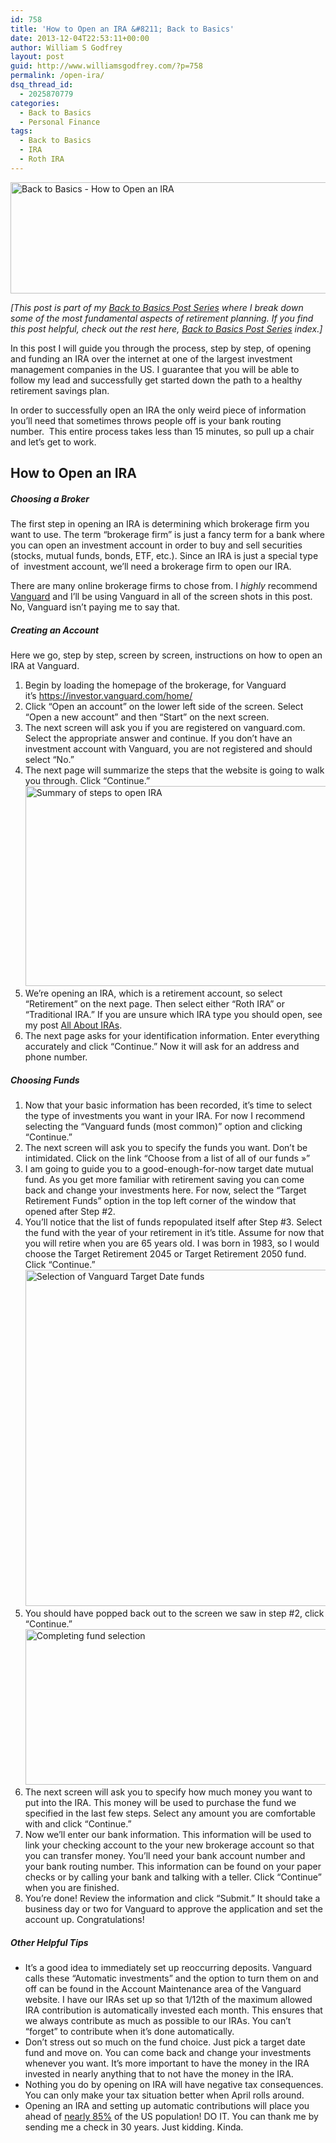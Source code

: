 ```yaml
---
id: 758
title: 'How to Open an IRA &#8211; Back to Basics'
date: 2013-12-04T22:53:11+00:00
author: William S Godfrey
layout: post
guid: http://www.williamsgodfrey.com/?p=758
permalink: /open-ira/
dsq_thread_id:
  - 2025870779
categories:
  - Back to Basics
  - Personal Finance
tags:
  - Back to Basics
  - IRA
  - Roth IRA
---
```

<img class="aligncenter size-full wp-image-811" alt="Back to Basics - How to Open an IRA" src="http://www.williamsgodfrey.com/wp-content/uploads/2013/12/openIRA.png" width="699" height="178" srcset="http://www.williamsgodfrey.com/wp-content/uploads/2013/12/openIRA-300x76.png 300w, http://www.williamsgodfrey.com/wp-content/uploads/2013/12/openIRA.png 699w" sizes="(max-width: 699px) 100vw, 699px" />

_[This post is part of my [Back to Basics Post Series](/back-basics-post-series-index) where I break down some of the most fundamental aspects of retirement planning. If you find this post helpful, check out the rest here, [Back to Basics Post Series](/back-basics-post-series-index) index.]_

In this post I will guide you through the process, step by step, of opening and funding an IRA over the internet at one of the largest investment management companies in the US. I guarantee that you will be able to follow my lead and successfully get started down the path to a healthy retirement savings plan.

In order to successfully open an IRA the only weird piece of information you&#8217;ll need that sometimes throws people off is your bank routing number.  This entire process takes less than 15 minutes, so pull up a chair and let&#8217;s get to work.
  
<!--more-->

## How to Open an IRA

##### Choosing a Broker

The first step in opening an IRA is determining which brokerage firm you want to use. The term &#8220;brokerage firm&#8221; is just a fancy term for a bank where you can open an investment account in order to buy and sell securities (stocks, mutual funds, bonds, ETF, etc.). Since an IRA is just a special type of  investment account, we&#8217;ll need a brokerage firm to open our IRA.

There are many online brokerage firms to chose from. I _highly_ recommend [Vanguard](https://investor.vanguard.com/home/) and I&#8217;ll be using Vanguard in all of the screen shots in this post. No, Vanguard isn&#8217;t paying me to say that.

##### Creating an Account

Here we go, step by step, screen by screen, instructions on how to open an IRA at Vanguard.

  1. Begin by loading the homepage of the brokerage, for Vanguard it&#8217;s <https://investor.vanguard.com/home/>
  2. Click &#8220;Open an account&#8221; on the lower left side of the screen. Select &#8220;Open a new account&#8221; and then &#8220;Start&#8221; on the next screen.
  3. The next screen will ask you if you are registered on vanguard.com. Select the appropriate answer and continue. If you don&#8217;t have an investment account with Vanguard, you are not registered and should select &#8220;No.&#8221;
  4. The next page will summarize the steps that the website is going to walk you through. Click &#8220;Continue.&#8221;[<img class="aligncenter  wp-image-767" alt="Summary of steps to open IRA" src="http://www.williamsgodfrey.com/wp-content/uploads/2013/12/Steps.png" width="758" height="320" />](http://www.williamsgodfrey.com/wp-content/uploads/2013/12/Steps.png)
  5. We&#8217;re opening an IRA, which is a retirement account, so select &#8220;Retirement&#8221; on the next page. Then select either &#8220;Roth IRA&#8221; or &#8220;Traditional IRA.&#8221; If you are unsure which IRA type you should open, see my post [All About IRAs](/iras-back-basics).
  6. The next page asks for your identification information. Enter everything accurately and click &#8220;Continue.&#8221; Now it will ask for an address and phone number.

##### Choosing Funds

  1. Now that your basic information has been recorded, it&#8217;s time to select the type of investments you want in your IRA. For now I recommend selecting the &#8220;Vanguard funds (most common)&#8221; option and clicking &#8220;Continue.&#8221;
  2. The next screen will ask you to specify the funds you want. Don&#8217;t be intimidated. Click on the link &#8220;Choose from a list of all of our funds »&#8221;
  3. I am going to guide you to a good-enough-for-now target date mutual fund. As you get more familiar with retirement saving you can come back and change your investments here. For now, select the &#8220;Target Retirement Funds&#8221; option in the top left corner of the window that opened after Step #2.
  4. You&#8217;ll notice that the list of funds repopulated itself after Step #3. Select the fund with the year of your retirement in it&#8217;s title. Assume for now that you will retire when you are 65 years old. I was born in 1983, so I would choose the Target Retirement 2045 or Target Retirement 2050 fund. Click &#8220;Continue.&#8221;[<img class="aligncenter  wp-image-768" alt="Selection of Vanguard Target Date funds" src="http://www.williamsgodfrey.com/wp-content/uploads/2013/12/funds.png" width="584" height="538" srcset="http://www.williamsgodfrey.com/wp-content/uploads/2013/12/funds-300x276.png 300w, http://www.williamsgodfrey.com/wp-content/uploads/2013/12/funds.png 834w" sizes="(max-width: 584px) 100vw, 584px" />](http://www.williamsgodfrey.com/wp-content/uploads/2013/12/funds.png)
  5. You should have popped back out to the screen we saw in step #2, click &#8220;Continue.&#8221;[<img class="aligncenter  wp-image-770" alt="Completing fund selection" src="http://www.williamsgodfrey.com/wp-content/uploads/2013/12/done-funds.png" width="683" height="249" srcset="http://www.williamsgodfrey.com/wp-content/uploads/2013/12/done-funds-300x109.png 300w, http://www.williamsgodfrey.com/wp-content/uploads/2013/12/done-funds.png 976w" sizes="(max-width: 683px) 100vw, 683px" />](http://www.williamsgodfrey.com/wp-content/uploads/2013/12/done-funds.png)
  6. The next screen will ask you to specify how much money you want to put into the IRA. This money will be used to purchase the fund we specified in the last few steps. Select any amount you are comfortable with and click &#8220;Continue.&#8221;
  7. Now we&#8217;ll enter our bank information. This information will be used to link your checking account to the your new brokerage account so that you can transfer money. You&#8217;ll need your bank account number and your bank routing number. This information can be found on your paper checks or by calling your bank and talking with a teller. Click &#8220;Continue&#8221; when you are finished.
  8. You&#8217;re done! Review the information and click &#8220;Submit.&#8221; It should take a business day or two for Vanguard to approve the application and set the account up. Congratulations!

##### Other Helpful Tips

  * It&#8217;s a good idea to immediately set up reoccurring deposits. Vanguard calls these &#8220;Automatic investments&#8221; and the option to turn them on and off can be found in the Account Maintenance area of the Vanguard website. I have our IRAs set up so that 1/12th of the maximum allowed IRA contribution is automatically invested each month. This ensures that we always contribute as much as possible to our IRAs. You can&#8217;t &#8220;forget&#8221; to contribute when it&#8217;s done automatically.
  * Don&#8217;t stress out so much on the fund choice. Just pick a target date fund and move on. You can come back and change your investments whenever you want. It&#8217;s more important to have the money in the IRA invested in nearly anything that to not have the money in the IRA.
  * Nothing you do by opening on IRA will have negative tax consequences. You can only make your tax situation better when April rolls around.
  * Opening an IRA and setting up automatic contributions will place you ahead of [nearly 85%](http://detroit.cbslocal.com/2012/03/07/study-only-15-of-americans-make-annual-ira-contributions/) of the US population! DO IT. You can thank me by sending me a check in 30 years. Just kidding. Kinda.